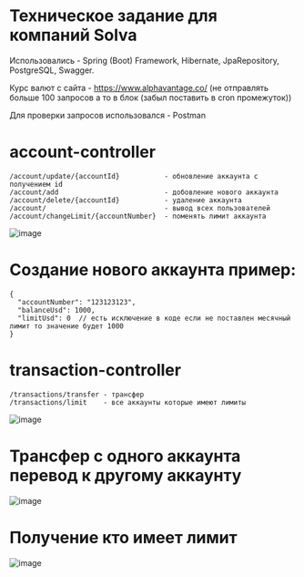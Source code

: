 # Техническое задание для компаний Solva

Использовались - Spring (Boot) Framework, Hibernate, JpaRepository, PostgreSQL, Swagger.


Курс валют с сайта - https://www.alphavantage.co/ 
(не отправлять больше 100 запросов а то в блок (забыл поставить в cron промежуток))


Для проверки запросов использовался - Postman 

#  account-controller
```
/account/update/{accountId}           - обновление аккаунта с получением id
/account/add                          - добовление нового аккаунта
/account/delete/{accountId}           - удаление аккаунта 
/account/                             - вывод всех пользователей 
/account/changeLimit/{accountNumber}  - поменять лимит аккаунта
```
![image](https://github.com/Temirbayev/solva_project/assets/60303183/96ce7a72-6e08-4cb3-83d3-27a43d327dc9)


#  Создание нового аккаунта пример:
```
{
  "accountNumber": "123123123",
  "balanceUsd": 1000,
  "limitUsd": 0  // есть исключение в коде если не поставлен месячный лимит то значение будет 1000 
}
```
#  transaction-controller
```
/transactions/transfer - трансфер 
/transactions/limit    - все аккаунты которые имеют лимиты
```
![image](https://github.com/Temirbayev/solva_project/assets/60303183/c3ab7cb2-54cb-4519-a0ce-f3c361138214)


#  Трансфер с одного аккаунта перевод к другому аккаунту
![image](https://github.com/Temirbayev/solva_project/assets/60303183/1c349a4a-a3fa-477d-97b5-358600de7244)

# Получение кто имеет лимит 
![image](https://github.com/Temirbayev/solva_project/assets/60303183/96ca8061-ae23-46d9-ade3-72279594cda9)


